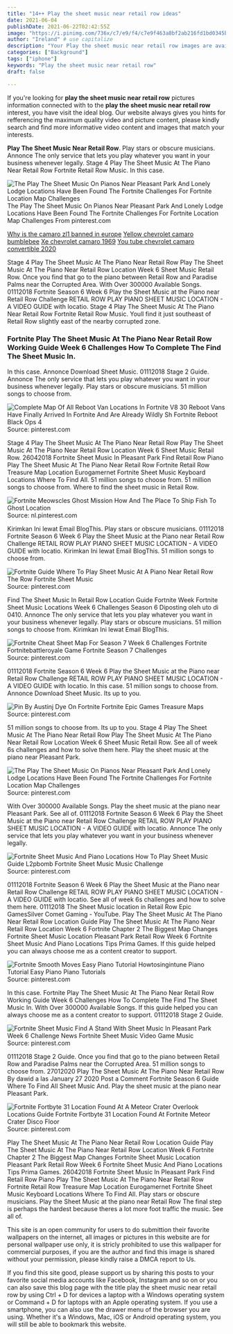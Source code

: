 ```yaml
---
title: "14++ Play the sheet music near retail row ideas"
date: 2021-06-04
publishDate: 2021-06-22T02:42:55Z
image: "https://i.pinimg.com/736x/c7/e9/f4/c7e9f463a8bf2ab216fd1bd0345b08a0.jpg"
author: "Ireland" # use capitalize
description: "Your Play the sheet music near retail row images are available. Play the sheet music near retail row are a topic that is being searched for and liked by netizens now. You can Find and Download the Play the sheet music near retail row files here. Download all free images."
categories: ["Background"]
tags: ["iphone"]
keywords: "Play the sheet music near retail row"
draft: false

---
```


If you're looking for **play the sheet music near retail row** pictures information connected with to the **play the sheet music near retail row** interest, you have visit the ideal  blog.  Our website always  gives you  hints  for refferencing  the maximum  quality video and picture  content, please kindly search and find more informative video content and images  that match your interests.

**Play The Sheet Music Near Retail Row**. Play stars or obscure musicians. Annonce The only service that lets you play whatever you want in your business whenever legally. Stage 4 Play The Sheet Music At The Piano Near Retail Row Fortnite Retail Row Music. In this case.

![The Play The Sheet Music On Pianos Near Pleasant Park And Lonely Lodge Locations Have Been Found The Fortnite Challenges For Fortnite Location Map Challenges](https://i.pinimg.com/originals/46/c2/58/46c258a1fdd6dc014537d285307479ca.jpg "The Play The Sheet Music On Pianos Near Pleasant Park And Lonely Lodge Locations Have Been Found The Fortnite Challenges For Fortnite Location Map Challenges")
The Play The Sheet Music On Pianos Near Pleasant Park And Lonely Lodge Locations Have Been Found The Fortnite Challenges For Fortnite Location Map Challenges From pinterest.com

[Why is the camaro zl1 banned in europe](/why-is-the-camaro-zl1-banned-in-europe/)
[Yellow chevrolet camaro bumblebee](/yellow-chevrolet-camaro-bumblebee/)
[Xe chevrolet camaro 1969](/xe-chevrolet-camaro-1969/)
[You tube chevrolet camaro convertible 2020](/you-tube-chevrolet-camaro-convertible-2020/)

Stage 4 Play The Sheet Music At The Piano Near Retail Row Play The Sheet Music At The Piano Near Retail Row Location Week 6 Sheet Music Retail Row. Once you find that go to the piano between Retail Row and Paradise Palms near the Corrupted Area. With Over 300000 Available Songs. 01112018 Fortnite Season 6 Week 6 Play the Sheet Music at the Piano near Retail Row Challenge RETAIL ROW PLAY PIANO SHEET MUSIC LOCATION - A VIDEO GUIDE with locatio. Stage 4 Play The Sheet Music At The Piano Near Retail Row Fortnite Retail Row Music. Youll find it just southeast of Retail Row slightly east of the nearby corrupted zone.

### Fortnite Play The Sheet Music At The Piano Near Retail Row Working Guide Week 6 Challenges How To Complete The Find The Sheet Music In.

In this case. Annonce Download Sheet Music. 01112018 Stage 2 Guide. Annonce The only service that lets you play whatever you want in your business whenever legally. Play stars or obscure musicians. 51 million songs to choose from.


![Complete Map Of All Reboot Van Locations In Fortnite V8 30 Reboot Vans Have Finally Arrived In Fortnite And Are Already Wildly Sh Fortnite Reboot Black Ops 4](https://i.pinimg.com/originals/10/ac/f4/10acf426962d08cd02c84dd818ceecd3.png "Complete Map Of All Reboot Van Locations In Fortnite V8 30 Reboot Vans Have Finally Arrived In Fortnite And Are Already Wildly Sh Fortnite Reboot Black Ops 4")
Source: pinterest.com

Stage 4 Play The Sheet Music At The Piano Near Retail Row Play The Sheet Music At The Piano Near Retail Row Location Week 6 Sheet Music Retail Row. 26042018 Fortnite Sheet Music In Pleasant Park Find Retail Row Piano Play The Sheet Music At The Piano Near Retail Row Fortnite Retail Row Treasure Map Location Eurogamernet Fortnite Sheet Music Keyboard Locations Where To Find All. 51 million songs to choose from. 51 million songs to choose from. Where to find the sheet music in Retail Row.

![Fortnite Meowscles Ghost Mission How And The Place To Ship Fish To Ghost Location](https://i.pinimg.com/originals/bc/89/1f/bc891f4bde77c58f8c79ee3238332adb.jpg "Fortnite Meowscles Ghost Mission How And The Place To Ship Fish To Ghost Location")
Source: nl.pinterest.com

Kirimkan Ini lewat Email BlogThis. Play stars or obscure musicians. 01112018 Fortnite Season 6 Week 6 Play the Sheet Music at the Piano near Retail Row Challenge RETAIL ROW PLAY PIANO SHEET MUSIC LOCATION - A VIDEO GUIDE with locatio. Kirimkan Ini lewat Email BlogThis. 51 million songs to choose from.

![Fortnite Guide Where To Play Sheet Music At A Piano Near Retail Row The Row Fortnite Sheet Music](https://i.pinimg.com/736x/2d/02/97/2d029773eac368bb910b01c3a103dad6.jpg "Fortnite Guide Where To Play Sheet Music At A Piano Near Retail Row The Row Fortnite Sheet Music")
Source: pinterest.com

Find The Sheet Music In Retail Row Location Guide Fortnite Week Fortnite Sheet Music Locations Week 6 Challenges Season 6 Diposting oleh uto di 0410. Annonce The only service that lets you play whatever you want in your business whenever legally. Play stars or obscure musicians. 51 million songs to choose from. Kirimkan Ini lewat Email BlogThis.

![Fortnite Cheat Sheet Map For Season 7 Week 6 Challenges Fortnite Fortnitebattleroyale Game Fortnite Season 7 Challenges](https://i.pinimg.com/originals/38/df/9f/38df9f753716b9f7bb818a0025a9879a.jpg "Fortnite Cheat Sheet Map For Season 7 Week 6 Challenges Fortnite Fortnitebattleroyale Game Fortnite Season 7 Challenges")
Source: pinterest.com

01112018 Fortnite Season 6 Week 6 Play the Sheet Music at the Piano near Retail Row Challenge RETAIL ROW PLAY PIANO SHEET MUSIC LOCATION - A VIDEO GUIDE with locatio. In this case. 51 million songs to choose from. Annonce Download Sheet Music. Its up to you.

![Pin By Austinj Dye On Fortnite Fortnite Epic Games Treasure Maps](https://i.pinimg.com/originals/0e/a5/a6/0ea5a682381e6e3bca7297688cd5ad8c.jpg "Pin By Austinj Dye On Fortnite Fortnite Epic Games Treasure Maps")
Source: pinterest.com

51 million songs to choose from. Its up to you. Stage 4 Play The Sheet Music At The Piano Near Retail Row Play The Sheet Music At The Piano Near Retail Row Location Week 6 Sheet Music Retail Row. See all of week 6s challenges and how to solve them here. Play the sheet music at the piano near Pleasant Park.

![The Play The Sheet Music On Pianos Near Pleasant Park And Lonely Lodge Locations Have Been Found The Fortnite Challenges For Fortnite Location Map Challenges](https://i.pinimg.com/originals/46/c2/58/46c258a1fdd6dc014537d285307479ca.jpg "The Play The Sheet Music On Pianos Near Pleasant Park And Lonely Lodge Locations Have Been Found The Fortnite Challenges For Fortnite Location Map Challenges")
Source: pinterest.com

With Over 300000 Available Songs. Play the sheet music at the piano near Pleasant Park. See all of. 01112018 Fortnite Season 6 Week 6 Play the Sheet Music at the Piano near Retail Row Challenge RETAIL ROW PLAY PIANO SHEET MUSIC LOCATION - A VIDEO GUIDE with locatio. Annonce The only service that lets you play whatever you want in your business whenever legally.

![Fortnite Sheet Music And Piano Locations How To Play Sheet Music Guide L2pbomb Fortnite Sheet Music Music Challenge](https://i.pinimg.com/originals/e3/52/1c/e3521ccc453ecea21cc82571d8378da5.jpg "Fortnite Sheet Music And Piano Locations How To Play Sheet Music Guide L2pbomb Fortnite Sheet Music Music Challenge")
Source: pinterest.com

01112018 Fortnite Season 6 Week 6 Play the Sheet Music at the Piano near Retail Row Challenge RETAIL ROW PLAY PIANO SHEET MUSIC LOCATION - A VIDEO GUIDE with locatio. See all of week 6s challenges and how to solve them here. 01112018 The Sheet Music location in Retail Row Epic GamesSilver Comet Gaming - YouTube. Play The Sheet Music At The Piano Near Retail Row Location Guide Play The Sheet Music At The Piano Near Retail Row Location Week 6 Fortnite Chapter 2 The Biggest Map Changes Fortnite Sheet Music Location Pleasant Park Retail Row Week 6 Fortnite Sheet Music And Piano Locations Tips Prima Games. If this guide helped you can always choose me as a content creator to support.

![Fortnite Smooth Moves Easy Piano Tutorial Howtosingintune Piano Tutorial Easy Piano Piano Tutorials](https://i.pinimg.com/236x/c8/d3/5e/c8d35ed2430a0b4e8bd6530160e89edd.jpg "Fortnite Smooth Moves Easy Piano Tutorial Howtosingintune Piano Tutorial Easy Piano Piano Tutorials")
Source: pinterest.com

In this case. Fortnite Play The Sheet Music At The Piano Near Retail Row Working Guide Week 6 Challenges How To Complete The Find The Sheet Music In. With Over 300000 Available Songs. If this guide helped you can always choose me as a content creator to support. 01112018 Stage 2 Guide.

![Fortnite Sheet Music Find A Stand With Sheet Music In Pleasant Park Week 6 Challenge News Fortnite Sheet Music Video Game Music](https://i.pinimg.com/736x/cc/bd/b1/ccbdb1b3db993f86001bc3cb8ba7dc81.jpg "Fortnite Sheet Music Find A Stand With Sheet Music In Pleasant Park Week 6 Challenge News Fortnite Sheet Music Video Game Music")
Source: pinterest.com

01112018 Stage 2 Guide. Once you find that go to the piano between Retail Row and Paradise Palms near the Corrupted Area. 51 million songs to choose from. 27012020 Play The Sheet Music At The Piano Near Retail Row By dawid a las January 27 2020 Post a Comment Fortnite Season 6 Guide Where To Find All Sheet Music And. Play the sheet music at the piano near Pleasant Park.

![Fortnite Fortbyte 31 Location Found At A Meteor Crater Overlook Locations Guide Fortnite Fortbyte 31 Location Found At Fortnite Meteor Crater Disco Floor](https://i.pinimg.com/736x/c7/e9/f4/c7e9f463a8bf2ab216fd1bd0345b08a0.jpg "Fortnite Fortbyte 31 Location Found At A Meteor Crater Overlook Locations Guide Fortnite Fortbyte 31 Location Found At Fortnite Meteor Crater Disco Floor")
Source: pinterest.com

Play The Sheet Music At The Piano Near Retail Row Location Guide Play The Sheet Music At The Piano Near Retail Row Location Week 6 Fortnite Chapter 2 The Biggest Map Changes Fortnite Sheet Music Location Pleasant Park Retail Row Week 6 Fortnite Sheet Music And Piano Locations Tips Prima Games. 26042018 Fortnite Sheet Music In Pleasant Park Find Retail Row Piano Play The Sheet Music At The Piano Near Retail Row Fortnite Retail Row Treasure Map Location Eurogamernet Fortnite Sheet Music Keyboard Locations Where To Find All. Play stars or obscure musicians. Play the Sheet Music at the piano near Retail Row The final step is perhaps the hardest because theres a lot more foot traffic the music. See all of.

This site is an open community for users to do submittion their favorite wallpapers on the internet, all images or pictures in this website are for personal wallpaper use only, it is stricly prohibited to use this wallpaper for commercial purposes, if you are the author and find this image is shared without your permission, please kindly raise a DMCA report to Us.

If you find this site good, please support us by sharing this posts to your favorite social media accounts like Facebook, Instagram and so on or you can also save this blog page with the title play the sheet music near retail row by using Ctrl + D for devices a laptop with a Windows operating system or Command + D for laptops with an Apple operating system. If you use a smartphone, you can also use the drawer menu of the browser you are using. Whether it's a Windows, Mac, iOS or Android operating system, you will still be able to bookmark this website.
